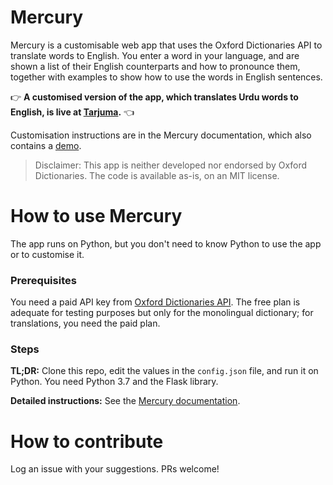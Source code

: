 # Mercury

Mercury is a customisable web app that uses the Oxford Dictionaries API to translate words to English. You enter a word in your language, and are shown a list of their English counterparts and how to pronounce them, together with examples to show how to use the words in English sentences.

:point_right: **A customised version of the app, which translates Urdu words to English, is live at [Tarjuma](https://tarjuma.herokuapp.com).** :point_left:

Customisation instructions are in the Mercury documentation, which also contains a [demo](https://aninditabasu.github.io/mercury/index.html).

> Disclaimer: This app is neither developed nor endorsed by Oxford Dictionaries. The code is available as-is, on an MIT license.

# How to use Mercury

The app runs on Python, but you don't need to know Python to use the app or to customise it.

### Prerequisites

You need a paid API key from [Oxford Dictionaries API](https://developer.oxforddictionaries.com/). The free plan is adequate for testing purposes but only for the monolingual dictionary; for translations, you need the paid plan.

### Steps

**TL;DR:** Clone this repo, edit the values in the `config.json` file, and run it on Python. You need Python 3.7 and the Flask library.

**Detailed instructions:** See the [Mercury documentation](https://aninditabasu.github.io/mercury/index.html).

# How to contribute

Log an issue with your suggestions. PRs welcome!
